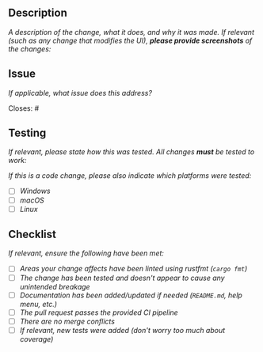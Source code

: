 ## Description

_A description of the change, what it does, and why it was made. If relevant (such as any change that modifies the UI), **please provide screenshots** of the changes:_

## Issue

_If applicable, what issue does this address?_

Closes: #

## Testing

_If relevant, please state how this was tested. All changes **must** be tested to work:_

_If this is a code change, please also indicate which platforms were tested:_

- [ ] _Windows_
- [ ] _macOS_
- [ ] _Linux_

## Checklist

_If relevant, ensure the following have been met:_

- [ ] _Areas your change affects have been linted using rustfmt (`cargo fmt`)_
- [ ] _The change has been tested and doesn't appear to cause any unintended breakage_
- [ ] _Documentation has been added/updated if needed (`README.md`, help menu, etc.)_
- [ ] _The pull request passes the provided CI pipeline_
- [ ] _There are no merge conflicts_
- [ ] _If relevant, new tests were added (don't worry too much about coverage)_
